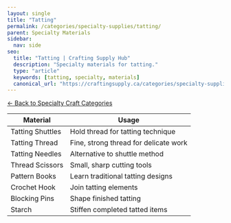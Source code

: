 ```yaml
---
layout: single
title: "Tatting"
permalink: /categories/specialty-supplies/tatting/
parent: Specialty Materials
sidebar:
  nav: side
seo:
  title: "Tatting | Crafting Supply Hub"
  description: "Specialty materials for tatting."
  type: "article"
  keywords: [tatting, specialty, materials]
  canonical_url: "https://craftingsupply.ca/categories/specialty-supplies/tatting/"
---
```

[← Back to Specialty Craft Categories](/categories/specialty-supplies/)

| Material | Usage |
|----------|-------|
| Tatting Shuttles | Hold thread for tatting technique |
| Tatting Thread | Fine, strong thread for delicate work |
| Tatting Needles | Alternative to shuttle method |
| Thread Scissors | Small, sharp cutting tools |
| Pattern Books | Learn traditional tatting designs |
| Crochet Hook | Join tatting elements |
| Blocking Pins | Shape finished tatting |
| Starch | Stiffen completed tatted items |
